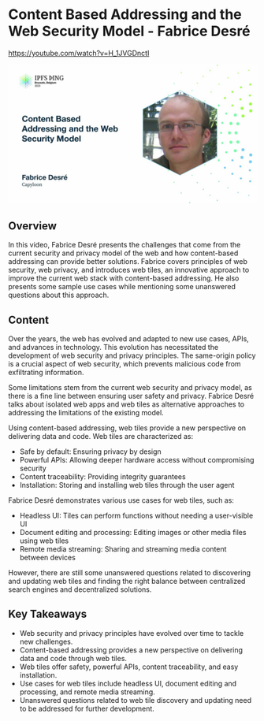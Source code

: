 # Content Based Addressing and the Web Security Model - Fabrice Desré

<https://youtube.com/watch?v=H_1JVGDnctI>

![image for Content Based Addressing and the Web Security Model - Fabrice Desré](/thing23/H_1JVGDnctI.jpg)

## Overview

In this video, Fabrice Desré presents the challenges that come from the current security and privacy model of the web and how content-based addressing can provide better solutions. Fabrice covers principles of web security, web privacy, and introduces web tiles, an innovative approach to improve the current web stack with content-based addressing. He also presents some sample use cases while mentioning some unanswered questions about this approach.

## Content

Over the years, the web has evolved and adapted to new use cases, APIs, and advances in technology. This evolution has necessitated the development of web security and privacy principles. The same-origin policy is a crucial aspect of web security, which prevents malicious code from exfiltrating information.

Some limitations stem from the current web security and privacy model, as there is a fine line between ensuring user safety and privacy. Fabrice Desré talks about isolated web apps and web tiles as alternative approaches to addressing the limitations of the existing model.

Using content-based addressing, web tiles provide a new perspective on delivering data and code. Web tiles are characterized as:

- Safe by default: Ensuring privacy by design
- Powerful APIs: Allowing deeper hardware access without compromising security
- Content traceability: Providing integrity guarantees
- Installation: Storing and installing web tiles through the user agent

Fabrice Desré demonstrates various use cases for web tiles, such as:

- Headless UI: Tiles can perform functions without needing a user-visible UI
- Document editing and processing: Editing images or other media files using web tiles
- Remote media streaming: Sharing and streaming media content between devices

However, there are still some unanswered questions related to discovering and updating web tiles and finding the right balance between centralized search engines and decentralized solutions.

## Key Takeaways

- Web security and privacy principles have evolved over time to tackle new challenges.
- Content-based addressing provides a new perspective on delivering data and code through web tiles.
- Web tiles offer safety, powerful APIs, content traceability, and easy installation.
- Use cases for web tiles include headless UI, document editing and processing, and remote media streaming.
- Unanswered questions related to web tile discovery and updating need to be addressed for further development.